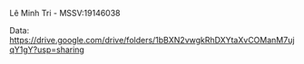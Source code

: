 Lê Minh Tri - MSSV:19146038

Data: https://drive.google.com/drive/folders/1bBXN2vwgkRhDXYtaXvCOManM7ujqY1gY?usp=sharing
